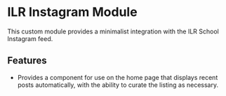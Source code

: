# ILR Instagram Module

This custom module provides a minimalist integration with the ILR School Instagram feed.

## Features

- Provides a component for use on the home page that displays recent posts automatically, with the ability to curate the listing as necessary.
